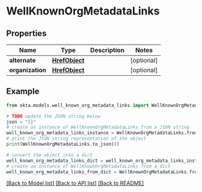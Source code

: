 # WellKnownOrgMetadataLinks


## Properties

Name | Type | Description | Notes
------------ | ------------- | ------------- | -------------
**alternate** | [**HrefObject**](HrefObject.md) |  | [optional] 
**organization** | [**HrefObject**](HrefObject.md) |  | [optional] 

## Example

```python
from okta.models.well_known_org_metadata_links import WellKnownOrgMetadataLinks

# TODO update the JSON string below
json = "{}"
# create an instance of WellKnownOrgMetadataLinks from a JSON string
well_known_org_metadata_links_instance = WellKnownOrgMetadataLinks.from_json(json)
# print the JSON string representation of the object
print(WellKnownOrgMetadataLinks.to_json())

# convert the object into a dict
well_known_org_metadata_links_dict = well_known_org_metadata_links_instance.to_dict()
# create an instance of WellKnownOrgMetadataLinks from a dict
well_known_org_metadata_links_from_dict = WellKnownOrgMetadataLinks.from_dict(well_known_org_metadata_links_dict)
```
[[Back to Model list]](../README.md#documentation-for-models) [[Back to API list]](../README.md#documentation-for-api-endpoints) [[Back to README]](../README.md)


